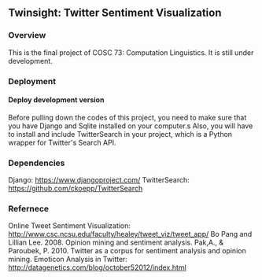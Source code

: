 ## Twinsight: Twitter Sentiment Visualization
### Overview
This is the final project of COSC 73: Computation Linguistics. It is still under development.

### Deployment
#### Deploy development version
Before pulling down the codes of this project, you need to make sure that you have Django and Sqlite installed on your computer.s
Also, you will have to install and include TwitterSearch in your project, which is a Python wrapper for Twitter's Search API.

### Dependencies
Django: https://www.djangoproject.com/
TwitterSearch: https://github.com/ckoepp/TwitterSearch

### Refernece
Online Tweet Sentiment Visualization: http://www.csc.ncsu.edu/faculty/healey/tweet_viz/tweet_app/
Bo Pang and Lillian Lee. 2008. Opinion mining and sentiment analysis.
Pak,A., & Paroubek, P. 2010. Twitter as a corpus for sentiment analysis and opinion mining.
Emoticon Analysis in Twitter: http://datagenetics.com/blog/october52012/index.html